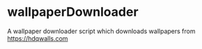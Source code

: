 # wallpaperDownloader
A wallpaper downloader script which downloads wallpapers from https://hdqwalls.com
